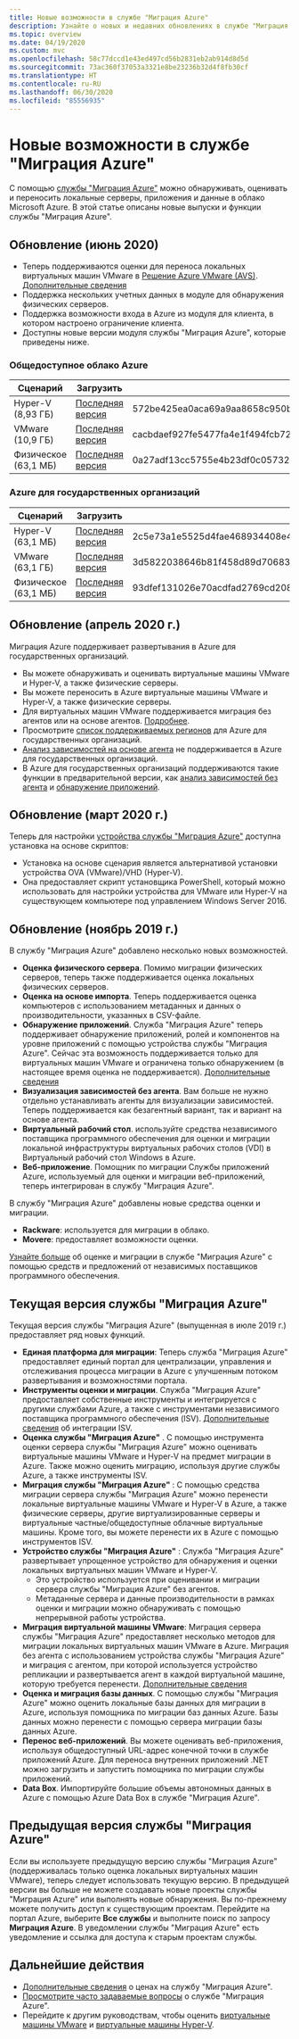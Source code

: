 ```yaml
---
title: Новые возможности в службе "Миграция Azure"
description: Узнайте о новых и недавних обновлениях в службе "Миграция Azure".
ms.topic: overview
ms.date: 04/19/2020
ms.custom: mvc
ms.openlocfilehash: 58c77dccd1e43ed497cd56b2831eb2ab914d8d5d
ms.sourcegitcommit: 73ac360f37053a3321e8be23236b32d4f8fb30cf
ms.translationtype: HT
ms.contentlocale: ru-RU
ms.lasthandoff: 06/30/2020
ms.locfileid: "85556935"
---
```

# <a name="whats-new-in-azure-migrate"></a>Новые возможности в службе "Миграция Azure"

С помощью [службы "Миграция Azure"](migrate-services-overview.md) можно обнаруживать, оценивать и переносить локальные серверы, приложения и данные в облако Microsoft Azure. В этой статье описаны новые выпуски и функции службы "Миграция Azure".

## <a name="update-june-2020"></a>Обновление (июнь 2020)

- Теперь поддерживаются оценки для переноса локальных виртуальных машин VMware в [Решение Azure VMware (AVS)](https://go.microsoft.com/fwlink/?linkid=2132637). [Дополнительные сведения](how-to-create-azure-vmware-solution-assessment.md)
- Поддержка нескольких учетных данных в модуле для обнаружения физических серверов.
- Поддержка возможности входа в Azure из модуля для клиента, в котором настроено ограничение клиента.
- Доступны новые версии модуля службы "Миграция Azure", которые приведены ниже.

### <a name="azure-public-cloud"></a>Общедоступное облако Azure

**Сценарий** | **Загрузить** | **SHA256**
--- | --- | ---
Hyper-V (8,93 ГБ) | [Последняя версия](https://aka.ms/migrate/appliance/hyperv) |  572be425ea0aca69a9aa8658c950bc319b2bdbeb93b440577264500091c846a1
VMware (10,9 ГБ) | [Последняя версия](https://aka.ms/migrate/appliance/vmware) | cacbdaef927fe5477fa4e1f494fcb7203cbd6b6ce7402b79f234bc0fe69663dd
Физическое (63,1 МБ) | [Последняя версия](https://go.microsoft.com/fwlink/?linkid=2105112) | 0a27adf13cc5755e4b23df0c05732c6ac08d1fe8850567cb57c9906fbc3b85a0


### <a name="azure-government"></a>Azure для государственных организаций

**Сценарий** | **Загрузить** | **SHA256**
--- | --- | ---
Hyper-V (63,1 МБ) | [Последняя версия](https://go.microsoft.com/fwlink/?linkid=2120200&clcid=0x409) |  2c5e73a1e5525d4fae468934408e43ab55ff397b7da200b92121972e683f9aa3
VMware (63,1 ГБ) | [Последняя версия](https://go.microsoft.com/fwlink/?linkid=2120300&clcid=0x409 ) | 3d5822038646b81f458d89d706832c0a2c0e827bfa9b0a55cc478eaf2757a4de
Физическое (63,1 МБ) | [Последняя версия](https://go.microsoft.com/fwlink/?linkid=2120100&clcid=0x409) | 93dfef131026e70acdfad2769cd208ff745ab96a96f013cdf3f9e1e61c9b37e1



## <a name="update-april-2020"></a>Обновление (апрель 2020 г.)

Миграция Azure поддерживает развертывания в Azure для государственных организаций. 

- Вы можете обнаруживать и оценивать виртуальные машины VMware и Hyper-V, а также физические серверы.
- Вы можете переносить в Azure виртуальные машины VMware и Hyper-V, а также физические серверы.
- Для виртуальных машин VMware поддерживается миграция без агентов или на основе агентов. [Подробнее](server-migrate-overview.md).
- Просмотрите [список поддерживаемых регионов](migrate-support-matrix.md#supported-geographies-azure-government) для Azure для государственных организаций.
- [Анализ зависимостей на основе агента](concepts-dependency-visualization.md#agent-based-analysis) не поддерживается в Azure для государственных организаций.
- В Azure для государственных организаций поддерживаются такие функции в предварительной версии, как [анализ зависимостей без агента](concepts-dependency-visualization.md#agentless-analysis) и [обнаружение приложений](how-to-discover-applications.md).


## <a name="update-march-2020"></a>Обновление (март 2020 г.)

Теперь для настройки [устройства службы "Миграция Azure"](migrate-appliance.md) доступна установка на основе скриптов:

- Установка на основе сценария является альтернативой установки устройства OVA (VMware)/VHD (Hyper-V).
- Она предоставляет скрипт установщика PowerShell, который можно использовать для настройки устройства для VMware или Hyper-V на существующем компьютере под управлением Windows Server 2016.

## <a name="update-november-2019"></a>Обновление (ноябрь 2019 г.)

В службу "Миграция Azure" добавлено несколько новых возможностей.

- **Оценка физического сервера**. Помимо миграции физических серверов, теперь также поддерживается оценка локальных физических серверов.
- **Оценка на основе импорта**. Теперь поддерживается оценка компьютеров с использованием метаданных и данных о производительности, указанных в CSV-файле.
- **Обнаружение приложений**. Служба "Миграция Azure" теперь поддерживает обнаружение приложений, ролей и компонентов на уровне приложений с помощью устройства службы "Миграция Azure". Сейчас эта возможность поддерживается только для виртуальных машин VMware и ограничена только обнаружением (в настоящее время оценка не поддерживается). [Дополнительные сведения](how-to-discover-applications.md)
- **Визуализация зависимостей без агента**. Вам больше не нужно отдельно устанавливать агенты для визуализации зависимостей. Теперь поддерживается как безагентный вариант, так и вариант на основе агента.
- **Виртуальный рабочий стол**. используйте средства независимого поставщика программного обеспечения для оценки и миграции локальной инфраструктуры виртуальных рабочих столов (VDI) в Виртуальный рабочий стол Windows в Azure.
- **Веб-приложение**. Помощник по миграции Службы приложений Azure, используемый для оценки и миграции веб-приложений, теперь интегрирован в службу "Миграция Azure".

В службу "Миграция Azure" добавлены новые средства оценки и миграции.

- **Rackware**: используется для миграции в облако.
- **Movere**: предоставляет возможности оценки.

[Узнайте больше](migrate-services-overview.md) об оценке и миграции в службе "Миграция Azure" с помощью средств и предложений от независимых поставщиков программного обеспечения.

## <a name="azure-migrate-current-version"></a>Текущая версия службы "Миграция Azure"

Текущая версия службы "Миграция Azure" (выпущенная в июле 2019 г.) предоставляет ряд новых функций.

- **Единая платформа для миграции**: Теперь служба "Миграция Azure" предоставляет единый портал для централизации, управления и отслеживания процесса миграции в Azure с улучшенным потоком развертывания и возможностями портала.
- **Инструменты оценки и миграции**. Служба "Миграция Azure" предоставляет собственные инструменты и интегрируется с другими службами Azure, а также с инструментами независимого поставщика программного обеспечения (ISV). [Дополнительные сведения](migrate-services-overview.md#isv-integration) об интеграции ISV.
- **Оценка службы "Миграция Azure"** . С помощью инструмента оценки сервера службы "Миграция Azure" можно оценивать виртуальные машины VMware и Hyper-V на предмет миграции в Azure. Также можно оценить миграцию, используя другие службы Azure, а также инструменты ISV.
- **Миграция службы "Миграция Azure"** : С помощью средства миграции сервера службы "Миграция Azure" можно перенести локальные виртуальные машины VMware и Hyper-V в Azure, а также физические серверы, другие виртуализированные серверы и виртуальные частные/общедоступные облачные виртуальные машины. Кроме того, вы можете перенести их в Azure с помощью инструментов ISV.
- **Устройство службы "Миграция Azure"** : Служба "Миграция Azure" развертывает упрощенное устройство для обнаружения и оценки локальных виртуальных машин VMware и Hyper-V.
    - Это устройство используется при оценивании и миграции сервера службы "Миграция Azure" без агентов.
    - Метаданные сервера и данные производительности в рамках оценки и миграции можно обнаруживать с помощью непрерывной работы устройства.  
- **Миграция виртуальной машины VMware**:  Миграция сервера службы "Миграция Azure" предоставляет несколько методов для миграции локальных виртуальных машин VMware в Azure.  Миграция без агента с использованием устройства службы "Миграция Azure" и миграция с агентом, при которой используется устройство репликации и развертывается агент в каждой виртуальной машине, которую требуется перенести. [Дополнительные сведения](server-migrate-overview.md)
 - **Оценка и миграция базы данных**. С помощью службы "Миграция Azure" можно оценить локальные базы данных для миграции в Azure, используя помощника по миграции баз данных Azure. Базы данных можно перенести с помощью сервера миграции базы данных Azure.
- **Перенос веб-приложений**. Вы можете оценивать веб-приложения, используя общедоступный URL-адрес конечной точки в службе приложений Azure. Для переноса внутренних приложений .NET можно загрузить и запустить помощника по миграции службы приложений.
- **Data Box**. Импортируйте большие объемы автономных данных в Azure с помощью Azure Data Box в службе "Миграция Azure".

## <a name="azure-migrate-previous-version"></a>Предыдущая версия службы "Миграция Azure"

Если вы используете предыдущую версию службы "Миграция Azure" (поддерживалась только оценка локальных виртуальных машин VMware), теперь следует использовать текущую версию. В предыдущей версии вы больше не можете создавать новые проекты службы "Миграция Azure" или выполнять новые обнаружения. Вы по-прежнему можете получить доступ к существующим проектам. Перейдите на портал Azure, выберите **Все службы** и выполните поиск по запросу **Миграция Azure**. В уведомлении службы "Миграция Azure" есть уведомление и ссылка для доступа к старым проектам службы.



## <a name="next-steps"></a>Дальнейшие действия

- [Дополнительные сведения](https://azure.microsoft.com/pricing/details/azure-migrate/) о ценах на службу "Миграция Azure".
- [Просмотрите часто задаваемые вопросы](resources-faq.md) о службе "Миграция Azure".
- Перейдите к другим руководствам, чтобы оценить [виртуальные машины VMware](tutorial-assess-vmware.md) и [виртуальные машины Hyper-V](tutorial-assess-hyper-v.md).
